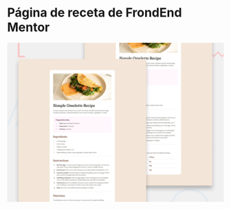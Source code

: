 # Página de receta de FrondEnd Mentor

![Design preview for the Recipe page coding challenge](./design/desktop-preview.jpg)
